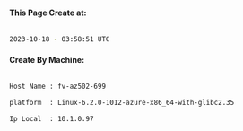 
   
#### This Page Create at:

```bash

2023-10-18 - 03:58:51 UTC

```

#### Create By Machine:

```bash

Host Name : fv-az502-699

platform  : Linux-6.2.0-1012-azure-x86_64-with-glibc2.35

Ip Local  : 10.1.0.97

```

